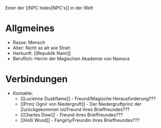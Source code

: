 Einer der [[NPC Index|NPC's]] in der Welt

# Allgmeines
- Rasse: Mensch
- Alter: Nicht so alt wie Strah
- Herkunft: [[Republik Nami]]
- Beruflich: Herrin der Magischen Akademie von Namora
# Verbindungen
- Kontakte:
	- [[Lucienne Duskflame]] - Freund/Magische Herausforderung???
	- [[Prinz Ognir von Niedergruft]] - Der Niedergruftprinz der Zurückgekommen ist/Freund ihres Brieffreundes???
	- [[Charles Dowi]] - Freund ihres Brieffreundes???
	- [[Holli Wood]] - Fangirly/Freundin ihres Brieffreundes???